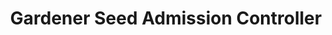 ---
title: Gardener Seed Admission Controller
remote: https://github.com/gardener/gardener/blob/master/docs/concepts/seed-admission-controller.md
type: docs
weight: 15
---